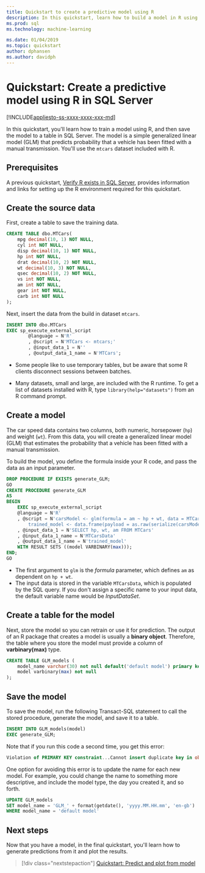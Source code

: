 ```yaml
---
title: Quickstart to create a predictive model using R
description: In this quickstart, learn how to build a model in R using SQL Server data to plot predictions.
ms.prod: sql
ms.technology: machine-learning

ms.date: 01/04/2019
ms.topic: quickstart
author: dphansen
ms.author: davidph
---
```

# Quickstart: Create a predictive model using R in SQL Server
[!INCLUDE[appliesto-ss-xxxx-xxxx-xxx-md](../../includes/appliesto-ss-xxxx-xxxx-xxx-md.md)]

In this quickstart, you'll learn how to train a model using R, and then save the model to a table in SQL Server. The model is a simple generalized linear model (GLM) that predicts probability that a vehicle has been fitted with a manual transmission. You'll use the `mtcars` dataset included with R.

## Prerequisites

A previous quickstart, [Verify R exists in SQL Server](quickstart-r-verify.md), provides information and links for setting up the R environment required for this quickstart.

## Create the source data

First, create a table to save the training data.

```sql
CREATE TABLE dbo.MTCars(
    mpg decimal(10, 1) NOT NULL,
    cyl int NOT NULL,
    disp decimal(10, 1) NOT NULL,
    hp int NOT NULL,
    drat decimal(10, 2) NOT NULL,
    wt decimal(10, 3) NOT NULL,
    qsec decimal(10, 2) NOT NULL,
    vs int NOT NULL,
    am int NOT NULL,
    gear int NOT NULL,
    carb int NOT NULL
);
```

Next, insert the data from the build in dataset `mtcars`.

```SQL
INSERT INTO dbo.MTCars
EXEC sp_execute_external_script
        @language = N'R'
        , @script = N'MTCars <- mtcars;'
        , @input_data_1 = N''
        , @output_data_1_name = N'MTCars';
```

+ Some people like to use temporary tables, but be aware that some R clients disconnect sessions between batches.

+ Many datasets, small and large, are included with the R runtime. To get a list of datasets installed with R,  type `library(help="datasets")` from an R command prompt.

## Create a model

The car speed data contains two columns, both numeric, horsepower (`hp`) and weight (`wt`). From this data, you will create a generalized linear model (GLM) that estimates the probability that a vehicle has been fitted with a manual transmission.

To build the model, you define the formula inside your R code, and pass the data as an input parameter.

```sql
DROP PROCEDURE IF EXISTS generate_GLM;
GO
CREATE PROCEDURE generate_GLM
AS
BEGIN
    EXEC sp_execute_external_script
    @language = N'R'
    , @script = N'carsModel <- glm(formula = am ~ hp + wt, data = MTCarsData, family = binomial);
        trained_model <- data.frame(payload = as.raw(serialize(carsModel, connection=NULL)));'
    , @input_data_1 = N'SELECT hp, wt, am FROM MTCars'
    , @input_data_1_name = N'MTCarsData'
    , @output_data_1_name = N'trained_model'
    WITH RESULT SETS ((model VARBINARY(max)));
END;
GO
```

+ The first argument to `glm` is the *formula* parameter, which defines `am` as dependent on `hp + wt`.
+ The input data is stored in the variable `MTCarsData`, which is populated by the SQL query. If you don't assign a specific name to your input data, the default variable name would be _InputDataSet_.

## Create a table for the model

Next, store the model so you can retrain or use it for prediction. The output of an R package that creates a model is usually a **binary object**. Therefore, the table where you store the model must provide a column of **varbinary(max)** type.

```sql
CREATE TABLE GLM_models (
    model_name varchar(30) not null default('default model') primary key,
    model varbinary(max) not null
);
```

## Save the model

To save the model, run the following Transact-SQL statement to call the stored procedure, generate the model, and save it to a table.

```sql
INSERT INTO GLM_models(model)
EXEC generate_GLM;
```

Note that if you run this code a second time, you get this error:

```sql
Violation of PRIMARY KEY constraint...Cannot insert duplicate key in object dbo.stopping_distance_models
```

One option for avoiding this error is to update the name for each new model. For example, you could change the name to something more descriptive, and include the model type, the day you created it, and so forth.

```sql
UPDATE GLM_models
SET model_name = 'GLM_' + format(getdate(), 'yyyy.MM.HH.mm', 'en-gb')
WHERE model_name = 'default model'
```

## Next steps

Now that you have a model, in the final quickstart, you'll learn how to generate predictions from it and plot the results.

> [!div class="nextstepaction"]
> [Quickstart: Predict and plot from model](quickstart-r-predict-from-model.md)